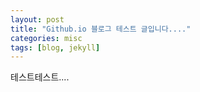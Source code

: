 ```yaml
---
layout: post
title: "Github.io 블로그 테스트 글입니다...."
categories: misc
tags: [blog, jekyll]
---
```


테스트테스트....
